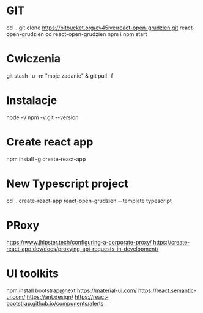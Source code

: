 # GIT 
cd ..
git clone https://bitbucket.org/ev45ive/react-open-grudzien.git react-open-grudzien
cd react-open-grudzien
npm i 
npm start

# Cwiczenia
git stash -u -m "moje zadanie" & git pull -f

# Instalacje
node -v
npm -v 
git --version

# Create react app
npm install -g create-react-app

# New Typescript project
cd ..
create-react-app react-open-grudzien --template typescript

# PRoxy
https://www.jhipster.tech/configuring-a-corporate-proxy/
https://create-react-app.dev/docs/proxying-api-requests-in-development/

# UI toolkits
npm install bootstrap@next
https://material-ui.com/
https://react.semantic-ui.com/
https://ant.design/
https://react-bootstrap.github.io/components/alerts

